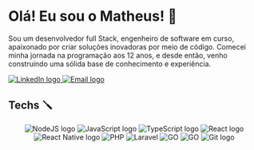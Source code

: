 # Olá! Eu sou o Matheus! :vulcan_salute:

Sou um desenvolvedor full Stack, engenheiro de software em curso, apaixonado por criar soluções inovadoras por meio de código. Comecei minha jornada na programação aos 12 anos, e desde então, venho construindo uma sólida base de conhecimento e experiência.

<p>
  <a href = "https://www.linkedin.com/in/matheusantoni0/">
  <img src="https://img.shields.io/badge/-LinkedIn-%230077B5?style=for-the-badge&logo=linkedin&logoColor=white" alt="LinkedIn logo" />
 </a>
 <a href="mailto:matheus.antonio@hotmail.com">
  <img src="https://img.shields.io/badge/Gmail-D14836?style=for-the-badge&logo=gmail&logoColor=white" alt="Email logo" />
 </a>
</p>
<h2>Techs 🪛</h2>
<div align='center'>
  <img src="https://img.shields.io/badge/NodeJs-339933?style=for-the-badge&logo=nodedotjs&logoColor=white" alt="NodeJS logo" />
 <img src="https://img.shields.io/badge/JavaScript-323330?style=for-the-badge&logo=javascript&logoColor=F7DF1E" alt="JavaScript logo" />
 <img src="https://img.shields.io/badge/TypeScript-007ACC?style=for-the-badge&logo=typescript&logoColor=white" alt="TypeScript logo" />
 <img src="https://img.shields.io/badge/React-20232A?style=for-the-badge&logo=react&logoColor=61DAFB" alt="React logo" />
 <img src="https://img.shields.io/badge/React_Native-20232A?style=for-the-badge&logo=react&logoColor=61DAFB" alt="React Native logo" />
  <img src="https://img.shields.io/badge/PHP-777BB4?style=for-the-badge&logo=php&logoColor=fff" alt="PHP" />
  <img src="https://img.shields.io/badge/Laravel-FF2D20?style=for-the-badge&logo=laravel&logoColor=fff" alt="Laravel" />
  <img src="https://img.shields.io/badge/Go-00ADD8?style=for-the-badge&logo=go&logoColor=fff" alt="GO" />
  <img src="https://img.shields.io/badge/python-3670A0?style=for-the-badge&logo=python&logoColor=ffdd54" alt="GO" />

 <img src="https://img.shields.io/badge/GIT-E44C30?style=for-the-badge&logo=git&logoColor=white" alt="Git logo" />
  
</div>
<br />
